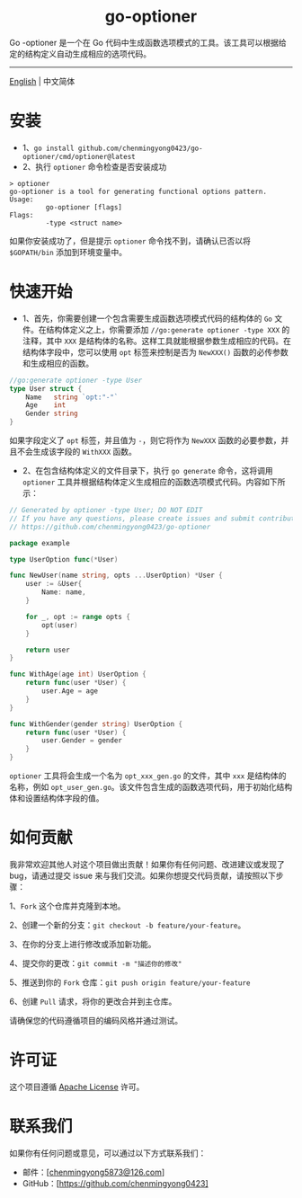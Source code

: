 <h1 align="center">
  go-optioner
</h1>
Go -optioner 是一个在 Go 代码中生成函数选项模式的工具。该工具可以根据给定的结构定义自动生成相应的选项代码。

---

[English](./README.md) | 中文简体

# 安装
- 1、`go install github.com/chenmingyong0423/go-optioner/cmd/optioner@latest`
- 2、执行 `optioner` 命令检查是否安装成功
```
> optioner
go-optioner is a tool for generating functional options pattern.
Usage: 
         go-optioner [flags]
Flags:
         -type <struct name>
```
如果你安装成功了，但是提示 `optioner` 命令找不到，请确认已否以将 `$GOPATH/bin` 添加到环境变量中。

# 快速开始
- 1、首先，你需要创建一个包含需要生成函数选项模式代码的结构体的 `Go` 文件。在结构体定义之上，你需要添加 `//go:generate optioner -type XXX` 的注释，其中 `XXX` 是结构体的名称。这样工具就能根据参数生成相应的代码。在结构体字段中，您可以使用 `opt` 标签来控制是否为 `NewXXX()` 函数的必传参数和生成相应的函数。
```go
//go:generate optioner -type User
type User struct {
	Name   string `opt:"-"`
	Age    int
	Gender string
}
```
如果字段定义了 `opt` 标签，并且值为 `-`，则它将作为 `NewXXX` 函数的必要参数，并且不会生成该字段的 `WithXXX` 函数。
- 2、在包含结构体定义的文件目录下，执行 `go generate` 命令，这将调用 `optioner` 工具并根据结构体定义生成相应的函数选项模式代码。内容如下所示：
```go
// Generated by optioner -type User; DO NOT EDIT
// If you have any questions, please create issues and submit contributions at:
// https://github.com/chenmingyong0423/go-optioner

package example

type UserOption func(*User)

func NewUser(name string, opts ...UserOption) *User {
	user := &User{
		Name: name,
	}

	for _, opt := range opts {
		opt(user)
	}

	return user
}

func WithAge(age int) UserOption {
	return func(user *User) {
		user.Age = age
	}
}

func WithGender(gender string) UserOption {
	return func(user *User) {
		user.Gender = gender
	}
}

```
`optioner` 工具将会生成一个名为 `opt_xxx_gen.go` 的文件，其中 `xxx` 是结构体的名称，例如 `opt_user_gen.go`。该文件包含生成的函数选项代码，用于初始化结构体和设置结构体字段的值。
# 如何贡献
我非常欢迎其他人对这个项目做出贡献！如果你有任何问题、改进建议或发现了 bug，请通过提交 issue 来与我们交流。如果你想提交代码贡献，请按照以下步骤：

1、`Fork` 这个仓库并克隆到本地。

2、创建一个新的分支：`git checkout -b feature/your-feature`。

3、在你的分支上进行修改或添加新功能。

4、提交你的更改：`git commit -m "描述你的修改"`

5、推送到你的 `Fork` 仓库：`git push origin feature/your-feature`

6、创建 `Pull` 请求，将你的更改合并到主仓库。

请确保您的代码遵循项目的编码风格并通过测试。
# 许可证
这个项目遵循 [Apache License](https://github.com/chenmingyong0423/go-optioner/blob/main/LICENSE) 许可。
# 联系我们
如果你有任何问题或意见，可以通过以下方式联系我们：
- 邮件：[chenmingyong5873@126.com]
- GitHub：[https://github.com/chenmingyong0423]

